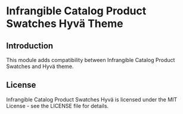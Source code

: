 # Infrangible Catalog Product Swatches Hyvä Theme

## Introduction

This module adds compatibility between Infrangible Catalog Product Swatches and Hyvä theme.

## License

Infrangible Catalog Product Swatches Hyvä is licensed under the MIT License - see the LICENSE file for details.
